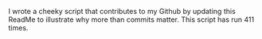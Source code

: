 I wrote a cheeky script that contributes to my Github by updating this ReadMe to illustrate why more than commits matter. This script has run 411 times.